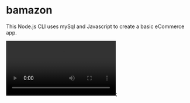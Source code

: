 # bamazon

This Node.js CLI uses mySql and Javascript to create a basic eCommerce app. 

![the app](./images/bamazon.mp4);

